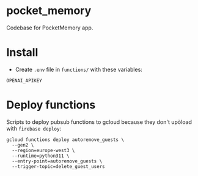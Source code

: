 # pocket_memory

Codebase for PocketMemory app.

# Install

- Create `.env` file in `functions/` with these variables:

```dotenv
OPENAI_APIKEY
```

# Deploy functions

Scripts to deploy pubsub functions to gcloud because they don't upòload with `firebase deploy`:

```fish
gcloud functions deploy autoremove_guests \
  --gen2 \
  --region=europe-west3 \
  --runtime=python311 \
  --entry-point=autoremove_guests \
  --trigger-topic=delete_guest_users
  ```